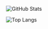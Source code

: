 

![GitHub Stats](https://github-readme-stats.vercel.app/api?username=SEU-USUARIO&show_icons=true&theme=radical)

![Top Langs](https://github-readme-stats.vercel.app/api/top-langs/?username=SEU-USUARIO&layout=compact&theme=radical)

